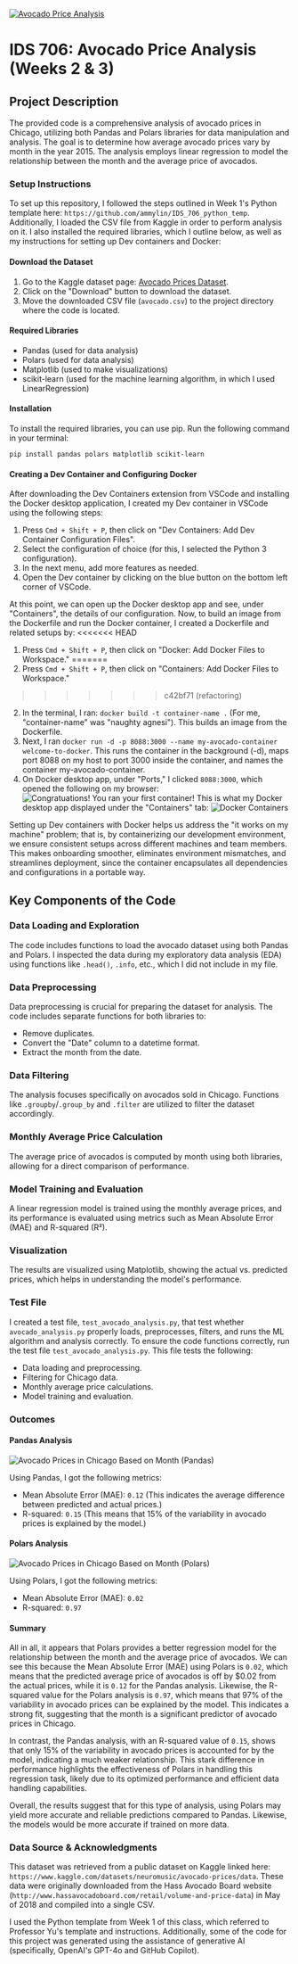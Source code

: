 [![Avocado Price Analysis](https://github.com/ammylin/avocado-price-analysis/actions/workflows/main.yml/badge.svg?branch=main)](https://github.com/ammylin/avocado-price-analysis/actions/workflows/main.yml)

# IDS 706: Avocado Price Analysis (Weeks 2 & 3)

## Project Description
The provided code is a comprehensive analysis of avocado prices in Chicago, utilizing both Pandas and Polars libraries for data manipulation and analysis. The goal is to determine how average avocado prices vary by month in the year 2015. The analysis employs linear regression to model the relationship between the month and the average price of avocados. 

### Setup Instructions 
To set up this repository, I followed the steps outlined in Week 1's Python template here: `https://github.com/ammylin/IDS_706_python_temp`. Additionally, I loaded the CSV file from Kaggle in order to perform analysis on it. I also installed the required libraries, which I outline below, as well as my instructions for setting up Dev containers and Docker: 

#### Download the Dataset
1. Go to the Kaggle dataset page: [Avocado Prices Dataset](https://www.kaggle.com/datasets/neuromusic/avocado-prices/data).
2. Click on the "Download" button to download the dataset.
3. Move the downloaded CSV file (`avocado.csv`) to the project directory where the code is located.

#### Required Libraries
- Pandas (used for data analysis)
- Polars (used for data analysis)
- Matplotlib (used to make visualizations)
- scikit-learn (used for the machine learning algorithm, in which I used LinearRegression)

#### Installation
To install the required libraries, you can use pip. Run the following command in your terminal:

```
pip install pandas polars matplotlib scikit-learn
```

#### Creating a Dev Container and Configuring Docker
After downloading the Dev Containers extension from VSCode and installing the Docker desktop application, I created my Dev container in VSCode using the following steps: 
1. Press `Cmd + Shift + P`, then click on "Dev Containers: Add Dev Container Configuration Files". 
2. Select the configuration of choice (for this, I selected the Python 3 configuration). 
3. In the next menu, add more features as needed. 
4. Open the Dev container by clicking on the blue button on the bottom left corner of VSCode. 

At this point, we can open up the Docker desktop app and see, under "Containers", the details of our configuration. Now, to build an image from the Dockerfile and run the Docker container, I created a Dockerfile and related setups by: 
<<<<<<< HEAD
1. Press `Cmd + Shift + P`, then click on "Docker: Add Docker Files to Workspace." 
=======
1. Press `Cmd + Shift + P`, then click on "Containers: Add Docker Files to Workspace." 
>>>>>>> c42bf71 (refactoring)
2. In the terminal, I ran: `docker build -t container-name .` (For me, "container-name" was "naughty agnesi"). This builds an image from the Dockerfile. 
3. Next, I ran `docker run -d -p 8088:3000 --name my-avocado-container welcome-to-docker`. This runs the container in the background (-d), maps port 8088 on my host to port 3000 inside the container, and names the container my-avocado-container.
4. On Docker desktop app, under "Ports," I clicked `8088:3000`, which opened the following on my browser: 
![Congratuations! You ran your first container!](ran_docker.png)
This is what my Docker desktop app displayed under the "Containers" tab: 
![Docker Containers](docker_desktop.png)

Setting up Dev containers with Docker helps us address the "it works on my machine" problem; that is, by containerizing our development environment, we ensure consistent setups across different machines and team members. This makes onboarding smoother, eliminates environment mismatches, and streamlines deployment, since the container encapsulates all dependencies and configurations in a portable way.

## Key Components of the Code
### Data Loading and Exploration
The code includes functions to load the avocado dataset using both Pandas and Polars. I inspected the data during my exploratory data analysis (EDA) using functions like `.head()`, `.info`, etc., which I did not include in my file. 

### Data Preprocessing
Data preprocessing is crucial for preparing the dataset for analysis. The code includes separate functions for both libraries to:
- Remove duplicates.
- Convert the "Date" column to a datetime format.
- Extract the month from the date.

### Data Filtering
The analysis focuses specifically on avocados sold in Chicago. Functions like `.groupby`/`.group_by` and `.filter` are utilized to filter the dataset accordingly.

### Monthly Average Price Calculation
The average price of avocados is computed by month using both libraries, allowing for a direct comparison of performance.

### Model Training and Evaluation
A linear regression model is trained using the monthly average prices, and its performance is evaluated using metrics such as Mean Absolute Error (MAE) and R-squared (R²).

### Visualization
The results are visualized using Matplotlib, showing the actual vs. predicted prices, which helps in understanding the model's performance.

### Test File 
I created a test file, `test_avocado_analysis.py`, that test whether `avocado_analysis.py` properly loads, preprocesses, filters, and runs the ML algorithm and analysis correctly. 
To ensure the code functions correctly, run the test file `test_avocado_analysis.py`. This file tests the following:
- Data loading and preprocessing.
- Filtering for Chicago data.
- Monthly average price calculations.
- Model training and evaluation.

### Outcomes 
#### Pandas Analysis
![Avocado Prices in Chicago Based on Month (Pandas)](avg_prices_pandas.png)

Using Pandas, I got the following metrics:
- Mean Absolute Error (MAE): `0.12` (This indicates the average difference between predicted and actual prices.)
- R-squared: `0.15` (This means that 15% of the variability in avocado prices is explained by the model.)

#### Polars Analysis
![Avocado Prices in Chicago Based on Month (Polars)](avg_prices_polars.png)

Using Polars, I got the following metrics:
- Mean Absolute Error (MAE): `0.02`
- R-squared: `0.97`

#### Summary
All in all, it appears that Polars provides a better regression model for the relationship between the month and the average price of avocados. We can see this because the Mean Absolute Error (MAE) using Polars is `0.02`, which means that the predicted average price of avocados is off by $0.02 from the actual prices, while it is `0.12` for the Pandas analysis. Likewise, the R-squared value for the Polars analysis is `0.97`, which means that 97% of the variability in avocado prices can be explained by the model. This indicates a strong fit, suggesting that the month is a significant predictor of avocado prices in Chicago.

In contrast, the Pandas analysis, with an R-squared value of `0.15`, shows that only 15% of the variability in avocado prices is accounted for by the model, indicating a much weaker relationship. This stark difference in performance highlights the effectiveness of Polars in handling this regression task, likely due to its optimized performance and efficient data handling capabilities.

Overall, the results suggest that for this type of analysis, using Polars may yield more accurate and reliable predictions compared to Pandas. Likewise, the models would be more accurate if trained on more data. 

### Data Source & Acknowledgments 
This dataset was retrieved from a public dataset on Kaggle linked here: `https://www.kaggle.com/datasets/neuromusic/avocado-prices/data`. These data were originally downloaded from the Hass Avocado Board website (`http://www.hassavocadoboard.com/retail/volume-and-price-data`) in May of 2018 and compiled into a single CSV. 

I used the Python template from Week 1 of this class, which referred to Professor Yu's template and instructions. Additionally, some of the code for this project was generated using the assistance of generative AI (specifically, OpenAI's GPT-4o and GitHub Copilot). 